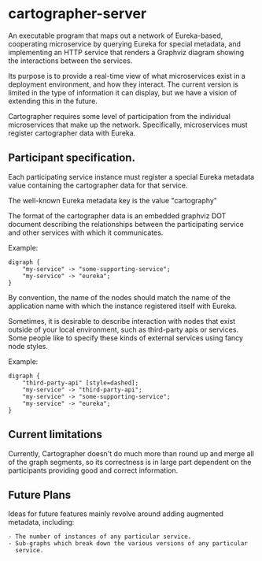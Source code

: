 # cartographer-server

An executable program that maps out a network of Eureka-based, cooperating
microservice by querying Eureka for special metadata, and implementing an HTTP
service that renders a Graphviz diagram showing the interactions between the
services.

Its purpose is to provide a real-time view of what microservices exist in
a deployment environment, and how they interact. The current version is
limited in the type of information it can display, but we have a vision
of extending this in the future.

Cartographer requires some level of participation from the individual
microservices that make up the network. Specifically, microservices must
register cartographer data with Eureka.

## Participant specification.

Each participating service instance must register a special Eureka metadata value
containing the cartographer data for that service.

The well-known Eureka metadata key is the value "cartography"

The format of the cartographer data is an embedded graphviz DOT document
describing the relationships between the participating service and other
services with which it communicates.

Example:

    digraph {
        "my-service" -> "some-supporting-service";
        "my-service" -> "eureka";
    }

By convention, the name of the nodes should match the name of the application
name with which the instance registered itself with Eureka.

Sometimes, it is desirable to describe interaction with nodes that exist
outside of your local environment, such as third-party apis or services. Some
people like to specify these kinds of external services using fancy node
styles.

Example:

    digraph {
        "third-party-api" [style=dashed];
        "my-service" -> "third-party-api";
        "my-service" -> "some-supporting-service";
        "my-service" -> "eureka";
    }


## Current limitations

Currently, Cartographer doesn't do much more than round up and merge all
of the graph segments, so its correctness is in large part dependent on
the participants providing good and correct information.

## Future Plans

Ideas for future features mainly revolve around adding augmented metadata,
including:

    - The number of instances of any particular service.
    - Sub-graphs which break down the various versions of any particular
      service.

